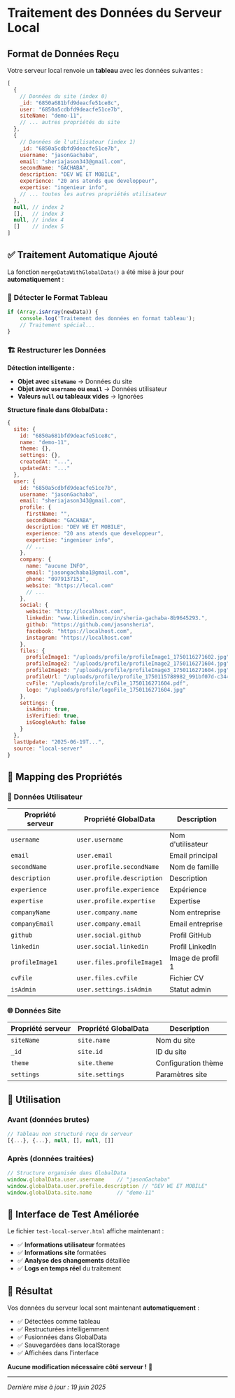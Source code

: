 # Traitement des Données du Serveur Local

## Format de Données Reçu

Votre serveur local renvoie un **tableau** avec les données suivantes :

```javascript
[
  {
    // Données du site (index 0)
    _id: "6850a681bfd9deacfe51ce8c",
    user: "6850a5cdbfd9deacfe51ce7b", 
    siteName: "demo-11",
    // ... autres propriétés du site
  },
  {
    // Données de l'utilisateur (index 1)
    _id: "6850a5cdbfd9deacfe51ce7b",
    username: "jasonGachaba",
    email: "sheriajason343@gmail.com",
    secondName: "GACHABA",
    description: "DEV WE ET MOBILE",
    experience: "20 ans atends que developpeur",
    expertise: "ingenieur info",
    // ... toutes les autres propriétés utilisateur
  },
  null, // index 2
  [],   // index 3  
  null, // index 4
  []    // index 5
]
```

## ✅ **Traitement Automatique Ajouté**

La fonction `mergeDataWithGlobalData()` a été mise à jour pour **automatiquement** :

### 🔄 **Détecter le Format Tableau**
```javascript
if (Array.isArray(newData)) {
    console.log('Traitement des données en format tableau');
    // Traitement spécial...
}
```

### 🏗️ **Restructurer les Données**

**Détection intelligente :**
- **Objet avec `siteName`** → Données du site
- **Objet avec `username` ou `email`** → Données utilisateur
- **Valeurs `null` ou tableaux vides** → Ignorées

**Structure finale dans GlobalData :**
```javascript
{
  site: {
    id: "6850a681bfd9deacfe51ce8c",
    name: "demo-11",
    theme: {},
    settings: {},
    createdAt: "...",
    updatedAt: "..."
  },
  user: {
    id: "6850a5cdbfd9deacfe51ce7b",
    username: "jasonGachaba", 
    email: "sheriajason343@gmail.com",
    profile: {
      firstName: "",
      secondName: "GACHABA",
      description: "DEV WE ET MOBILE",
      experience: "20 ans atends que developpeur",
      expertise: "ingenieur info",
      // ...
    },
    company: {
      name: "aucune INFO",
      email: "jasongachaba1@gmail.com",
      phone: "0979137151",
      website: "https://local.com"
      // ...
    },
    social: {
      website: "http://localhost.com",
      linkedin: "www.linkedin.com/in/sheria-gachaba-8b9645293.",
      github: "https://github.com/jasonsheria",
      facebook: "https://localhost.com",
      instagram: "https://localhost.com"
    },
    files: {
      profileImage1: "/uploads/profile/profileImage1_1750116271602.jpg",
      profileImage2: "/uploads/profile/profileImage2_1750116271604.jpg", 
      profileImage3: "/uploads/profile/profileImage3_1750116271604.jpg",
      profileUrl: "/uploads/profile/profile_1750115788982_991bf07d-c344-4635-a454-cfa82cf51eb6.jpg",
      cvFile: "/uploads/profile/cvFile_1750116271604.pdf",
      logo: "/uploads/profile/logoFile_1750116271604.jpg"
    },
    settings: {
      isAdmin: true,
      isVerified: true,
      isGoogleAuth: false
    }
  },
  lastUpdate: "2025-06-19T...",
  source: "local-server"
}
```

## 🎯 **Mapping des Propriétés**

### 👤 **Données Utilisateur**
| Propriété serveur | Propriété GlobalData | Description |
|-------------------|---------------------|-------------|
| `username` | `user.username` | Nom d'utilisateur |
| `email` | `user.email` | Email principal |
| `secondName` | `user.profile.secondName` | Nom de famille |
| `description` | `user.profile.description` | Description |
| `experience` | `user.profile.experience` | Expérience |
| `expertise` | `user.profile.expertise` | Expertise |
| `companyName` | `user.company.name` | Nom entreprise |
| `companyEmail` | `user.company.email` | Email entreprise |
| `github` | `user.social.github` | Profil GitHub |
| `linkedin` | `user.social.linkedin` | Profil LinkedIn |
| `profileImage1` | `user.files.profileImage1` | Image de profil 1 |
| `cvFile` | `user.files.cvFile` | Fichier CV |
| `isAdmin` | `user.settings.isAdmin` | Statut admin |

### 🌐 **Données Site**
| Propriété serveur | Propriété GlobalData | Description |
|-------------------|---------------------|-------------|
| `siteName` | `site.name` | Nom du site |
| `_id` | `site.id` | ID du site |
| `theme` | `site.theme` | Configuration thème |
| `settings` | `site.settings` | Paramètres site |

## 🔧 **Utilisation**

### **Avant (données brutes)**
```javascript
// Tableau non structuré reçu du serveur
[{...}, {...}, null, [], null, []]
```

### **Après (données traitées)**
```javascript
// Structure organisée dans GlobalData
window.globalData.user.username    // "jasonGachaba"
window.globalData.user.profile.description // "DEV WE ET MOBILE"
window.globalData.site.name        // "demo-11"
```

## 📱 **Interface de Test Améliorée**

Le fichier `test-local-server.html` affiche maintenant :

- ✅ **Informations utilisateur** formatées
- ✅ **Informations site** formatées  
- ✅ **Analyse des changements** détaillée
- ✅ **Logs en temps réel** du traitement

## 🎉 **Résultat**

Vos données du serveur local sont maintenant **automatiquement** :
- ✅ Détectées comme tableau
- ✅ Restructurées intelligemment  
- ✅ Fusionnées dans GlobalData
- ✅ Sauvegardées dans localStorage
- ✅ Affichées dans l'interface

**Aucune modification nécessaire côté serveur !** 🚀

---

*Dernière mise à jour : 19 juin 2025*
